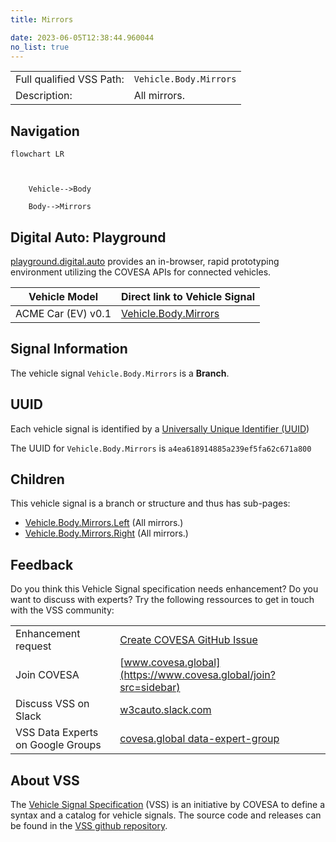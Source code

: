 ```yaml
---
title: Mirrors

date: 2023-06-05T12:38:44.960044
no_list: true
---
```



| | |
|---|---|
| Full qualified VSS Path: | `Vehicle.Body.Mirrors` |
| Description: | All mirrors. |

## Navigation

```mermaid
flowchart LR



    Vehicle-->Body

    Body-->Mirrors

```


## Digital Auto: Playground

[playground.digital.auto](http://digital.auto) provides an in-browser, rapid prototyping environment utilizing the COVESA APIs for connected vehicles. 

| Vehicle Model | Direct link to Vehicle Signal |
|---|---|
| ACME Car (EV) v0.1 | [Vehicle.Body.Mirrors](https://digitalauto.netlify.app/model/STLWzk1WyqVVLbfymb4f/cvi/list/Vehicle.Body.Mirrors/) |


## Signal Information




The vehicle signal `Vehicle.Body.Mirrors` is a **Branch**.





## UUID

Each vehicle signal is identified by a [Universally Unique Identifier (UUID](https://en.wikipedia.org/wiki/Universally_unique_identifier))

The UUID for `Vehicle.Body.Mirrors` is `a4ea618914885a239ef5fa62c671a800`

## Children

This vehicle signal is a branch or structure and thus has sub-pages:

- [Vehicle.Body.Mirrors.Left](left/) (All mirrors.)
- [Vehicle.Body.Mirrors.Right](right/) (All mirrors.)


## Feedback

Do you think this Vehicle Signal specification needs enhancement? Do you want to discuss with experts? Try the following ressources to get in touch with the VSS community:

| | |
|---|---|
| Enhancement request | [Create COVESA GitHub Issue](https://github.com/COVESA/vehicle_signal_specification/issues/new?body=Please+describe+your+feedback&title=Signal+feedback+Vehicle.Body.Mirrors) |
| Join COVESA | [www.covesa.global](https://www.covesa.global/join?src=sidebar) |
| Discuss VSS on Slack | [w3cauto.slack.com](http://w3cauto.slack.com/) |
| VSS Data Experts on Google Groups | [covesa.global data-expert-group](https://groups.google.com/a/covesa.global/g/data-expert-group) |

## About VSS

The [Vehicle Signal Specification](https://covesa.github.io/vehicle_signal_specification/) (VSS)
is an initiative by COVESA to define a syntax and a catalog for vehicle signals.
The source code and releases can be found in the [VSS github repository](https://github.com/COVESA/vehicle_signal_specification).

